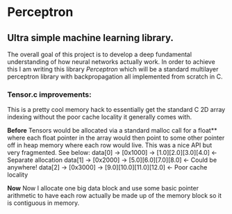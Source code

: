 # Perceptron
## Ultra simple machine learning library.

 The overall goal of this project is to develop a deep fundamental understanding of how neural networks actually work. In order to achieve this I am writing this library _Perceptron_ which will be a standard multilayer perceptron library with backpropagation all implemented from scratch in C. 

### Tensor.c improvements:
This is a pretty cool memory hack to essentially get the standard C 2D array indexing without the poor cache locality it generally comes with.

**Before** 
Tensors would be allocated via a standard malloc call for a float** where each float pointer in the array would then point to some other pointer off in heap memory where each row would live. 
This was a nice API but very fragmented. See below:
data[0] → [0x1000] → [1.0][2.0][3.0][4.0]        ← Separate allocation
data[1] → [0x2000] → [5.0][6.0][7.0][8.0]        ← Could be anywhere!
data[2] → [0x3000] → [9.0][10.0][11.0][12.0]     ← Poor cache locality

**Now** 
Now I allocate one big data block and use some basic pointer arithmetic to have each row actually be made up of the memory block so it is contiguous in memory. 